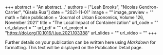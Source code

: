 +++
abstract = "An abstract..."
authors = ["Leah Brooks", "Nicolas Gendron-Carrier", "Gisela Rua"]
date = "2021-11-01"
image = ""
image_preview = ""
math = false
publication = "Journal of Urban Economics, Volume 126, November 2021"
title = "The Local Impact of Containerization"
url_code = ""
url_dataset = ""
url_pdf = ""
url_project = "https://doi.org/10.1016/j.jue.2021.103388"
url_slides = ""
url_video = ""
+++

Further details on your publication can be written here using *Markdown* for formatting. This text will be displayed on the Publication Detail page.
